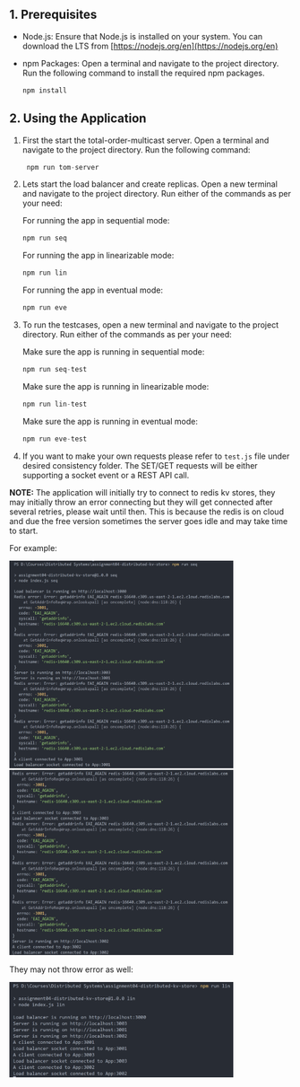 ## 1. Prerequisites

- Node.js: Ensure that Node.js is installed on your system. You can download the LTS from [https://nodejs.org/en](https://nodejs.org/en)

- npm Packages: Open a terminal and navigate to the project directory. Run the following command to install the required npm packages.

  ```js
  npm install
  ```

## 2. Using the Application

1. First the start the total-order-multicast server. Open a terminal and navigate to the project directory. Run the following command:

   ```js
    npm run tom-server
   ```

2. Lets start the load balancer and create replicas. Open a new terminal and navigate to the project directory. Run either of the commands as per your need:

   For running the app in sequential mode:

   ```js
   npm run seq
   ```

   For running the app in linearizable mode:

   ```js
   npm run lin
   ```

   For running the app in eventual mode:

   ```js
   npm run eve
   ```

3. To run the testcases, open a new terminal and navigate to the project directory. Run either of the commands as per your need:

   Make sure the app is running in sequential mode:

   ```js
   npm run seq-test
   ```

   Make sure the app is running in linearizable mode:

   ```js
   npm run lin-test
   ```

   Make sure the app is running in eventual mode:

   ```js
   npm run eve-test
   ```

4. If you want to make your own requests please refer to `test.js` file under desired consistency folder. The SET/GET requests will be either supporting a socket event or a REST API call.

**NOTE:** The application will initially try to connect to redis kv stores, they may initially throw an error connecting but they will get connected after several retries, please wait until then. This is because the redis is on cloud and due the free version sometimes the server goes idle and may take time to start.

For example:

<img src="./images/start-3.png" width=400 height=370/>
<img src="./images/start-1.png" width=400 height=330/>

They may not throw error as well:

<img src="./images/start-2.png" width=400 height=170/>
